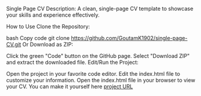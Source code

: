 Single Page CV
Description:
A clean, single-page CV template to showcase your skills and experience effectively.

How to Use
Clone the Repository:

bash
Copy code
git clone https://github.com/GoutamK1902/single-page-CV.git
Or Download as ZIP:

Click the green "Code" button on the GitHub page.
Select "Download ZIP" and extract the downloaded file.
Edit/Run the Project:

Open the project in your favorite code editor.
Edit the index.html file to customize your information.
Open the index.html file in your browser to view your CV.
You can make it yourself here [project URL](https://roadmap.sh/projects/single-page-cv)

